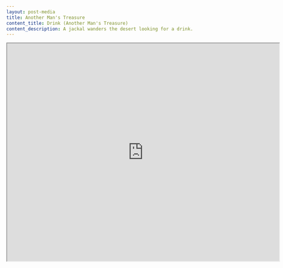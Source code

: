 ```yaml
---
layout: post-media
title: Another Man's Treasure
content_title: Drink (Another Man's Treasure)
content_description: A jackal wanders the desert looking for a drink.  He gets what he wants at a cadaver's expense.
---
```


<div class="video-container">
    <iframe width="720" height="576" src="https://www.youtube.com/embed/Wq93-Apvb-I?si=c3RdepMq6IQwp4PA" allowfullscreen></iframe>
</div>